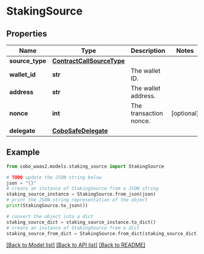 # StakingSource


## Properties

Name | Type | Description | Notes
------------ | ------------- | ------------- | -------------
**source_type** | [**ContractCallSourceType**](ContractCallSourceType.md) |  | 
**wallet_id** | **str** | The wallet ID. | 
**address** | **str** | The wallet address. | 
**nonce** | **int** | The transaction nonce. | [optional] 
**delegate** | [**CoboSafeDelegate**](CoboSafeDelegate.md) |  | 

## Example

```python
from cobo_waas2.models.staking_source import StakingSource

# TODO update the JSON string below
json = "{}"
# create an instance of StakingSource from a JSON string
staking_source_instance = StakingSource.from_json(json)
# print the JSON string representation of the object
print(StakingSource.to_json())

# convert the object into a dict
staking_source_dict = staking_source_instance.to_dict()
# create an instance of StakingSource from a dict
staking_source_from_dict = StakingSource.from_dict(staking_source_dict)
```
[[Back to Model list]](../README.md#documentation-for-models) [[Back to API list]](../README.md#documentation-for-api-endpoints) [[Back to README]](../README.md)


